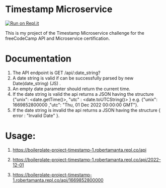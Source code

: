 # Timestamp Microservice

[![Run on Repl.it](https://replit.com/badge/github/robertamanta/boilerplate-project-timestamp)](https://boilerplate-project-timestamp-1.robertamanta.repl.co)

This is my project of the Timestamp Microservice challenge for the freeCodeCamp API and Microservice certification.

# Documentation

1. The API endpoint is GET /api/:date_string?
2. A date string is valid if can be successfully parsed by new Date(date_string) (JS) .
3. An empty date parameter should return the current time.
4. If the date string is valid the api returns a JSON having the structure {"unix": <date.getTime()>, "utc" : <date.toUTCString()> } e.g. {"unix": 1669852800000 ,"utc": "Thu, 01 Dec 2022 00:00:00 GMT"}.
5. If the date string is invalid the api returns a JSON having the structure { error : "Invalid Date" }. 

# Usage:

1. https://boilerplate-project-timestamp-1.robertamanta.repl.co/api

2. https://boilerplate-project-timestamp-1.robertamanta.repl.co/api/2022-12-01

3. https://boilerplate-project-timestamp-1.robertamanta.repl.co/api/1669852800000
